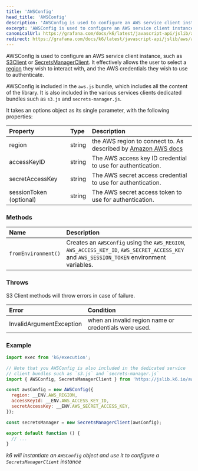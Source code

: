```yaml
---
title: 'AWSConfig'
head_title: 'AWSConfig'
description: 'AWSConfig is used to configure an AWS service client instances'
excerpt: 'AWSConfig is used to configure an AWS service client instances'
canonicalUrl: https://grafana.com/docs/k6/latest/javascript-api/jslib/aws/awsconfig/
redirect: https://grafana.com/docs/k6/latest/javascript-api/jslib/aws/awsconfig/
---
```


AWSConfig is used to configure an AWS service client instance, such as [S3Client](/javascript-api/jslib/aws/s3client) or [SecretsManagerClient](/javascript-api/jslib/aws/secretsmanagerclient). It effectively allows the user to select a [region](https://docs.aws.amazon.com/AmazonRDS/latest/UserGuide/Concepts.RegionsAndAvailabilityZones.html) they wish to interact with, and the AWS credentials they wish to use to authenticate.

AWSConfig is included in the `aws.js` bundle, which includes all the content of the library. It is also included in the various services clients dedicated bundles such as `s3.js` and `secrets-manager.js`.

It takes an options object as its single parameter, with the following properties:

| Property                   | Type   | Description                                                                                                               |
| :------------------------- | :----- | :------------------------------------------------------------------------------------------------------------------------ |
| region                     | string | the AWS region to connect to. As described by [Amazon AWS docs](https://docs.aws.amazon.com/general/latest/gr/rande.html) |
| accessKeyID                | string | The AWS access key ID credential to use for authentication.                                                               |
| secretAccessKey            | string | The AWS secret access credential to use for authentication.                                                               |
| sessionToken (optional)    | string | The AWS secret access token to use for authentication.                                                               |

### Methods

| Name                | Description                                                                                                                                |
| :------------------ | :----------------------------------------------------------------------------------------------------------------------------------------- |
| `fromEnvironment()` | Creates an `AWSConfig` using the `AWS_REGION`, `AWS_ACCESS_KEY_ID`, `AWS_SECRET_ACCESS_KEY` and `AWS_SESSION_TOKEN` environment variables. |

### Throws

S3 Client methods will throw errors in case of failure.

| Error                      | Condition                                                  |
| :------------------------- | :--------------------------------------------------------- |
| InvalidArgumentException   | when an invalid region name or credentials were used.      |

### Example

<CodeGroup labels={[]}>

```javascript
import exec from 'k6/execution';

// Note that you AWSConfig is also included in the dedicated service
// client bundles such as `s3.js` and `secrets-manager.js`
import { AWSConfig, SecretsManagerClient } from 'https://jslib.k6.io/aws/0.11.0/aws.js';

const awsConfig = new AWSConfig({
  region: __ENV.AWS_REGION,
  accessKeyId: __ENV.AWS_ACCESS_KEY_ID,
  secretAccessKey: __ENV.AWS_SECRET_ACCESS_KEY,
});

const secretsManager = new SecretsManagerClient(awsConfig);

export default function () {
  // ...
}
```

_k6 will instantiate an `AWSConfig` object and use it to configure a `SecretsManagerClient` instance_

</CodeGroup>


